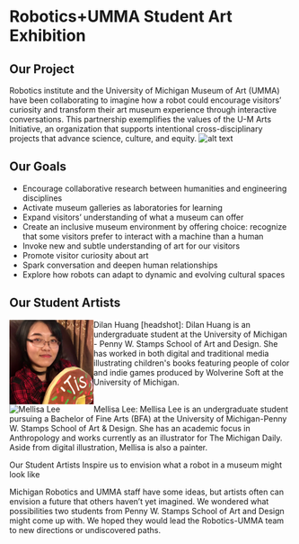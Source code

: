 # Robotics+UMMA Student Art Exhibition

## Our Project
Robotics institute and the University of Michigan Museum of Art (UMMA) have been collaborating to imagine how a robot could encourage visitors’ curiosity and transform their art museum experience through interactive conversations. This partnership exemplifies the values of the U-M Arts Initiative, an organization that supports intentional cross-disciplinary projects that advance science, culture, and equity. 
![alt text](https://github.com/UMich-CURLY/UMMA_Collab/blob/bfe0580e90c041047942ad8d53a3477bf95b9ac9/Team%20pictures/UMMA-20191217-1130.jpg)
## Our Goals 
- Encourage collaborative research between humanities and engineering disciplines
- Activate museum galleries as laboratories for learning
- Expand visitors’ understanding of what a museum can offer
- Create an inclusive museum environment by offering choice: recognize that some visitors prefer to interact with a machine than a human
- Invoke new and subtle understanding of art for our visitors
- Promote visitor curiosity about art
- Spark conversation and deepen human relationships 
- Explore how robots can adapt to dynamic and evolving cultural spaces

## Our Student Artists
<img src="https://github.com/UMich-CURLY/UMMA_Collab/blob/e9afb22cf3b893d291d4d6a1fb8bb70e6066377d/Student%20artists/DH_Photo.jpeg" width="150" align = "left" title="Dilan Huang"/>
Dilan Huang [headshot]: Dilan Huang is an undergraduate student at the University of Michigan - Penny W. Stamps School of Art and Design. She has worked in both digital and traditional media illustrating children's books featuring people of color and indie games produced by Wolverine Soft at the University of Michigan. 
<br clear="left"/>
<img src="https://github.com/UMich-CURLY/UMMA_Collab/blob/35db21b914b9c106f72c4a4896690cb1ef9b78c0/Student%20artists/12068%20(1).JPEG" width="150" align = "left" title="Mellisa Lee"/>
Mellisa Lee: Mellisa Lee is an undergraduate student pursuing a Bachelor of Fine Arts (BFA) at the University of Michigan-Penny W. Stamps School of Art & Design. She has an academic focus in Anthropology and works currently as an illustrator for The Michigan Daily. Aside from digital illustration, Mellisa is also a painter. 
<br clear="left"/>


Our Student Artists Inspire us to envision what a robot in a museum might look like 

Michigan Robotics and UMMA staff have some ideas, but artists often can envision a future that others haven’t yet imagined. We wondered what possibilities two students from Penny W. Stamps School of Art and Design might come up with. We hoped they would lead the Robotics-UMMA team to new directions or undiscovered paths. 

